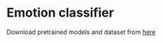 # Emotion classifier

Download pretrained models and dataset from [here](https://drive.google.com/drive/folders/1rBwzBvjO9SaR4YPj-AL660LwKTkoTmA0?usp=sharing)